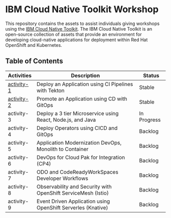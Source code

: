 # IBM Cloud Native Toolkit Workshop

This repository contains the assets to assist individuals giving workshops using the [IBM Cloud Native Toolkit](https://cloudnativetoolkit.dev/). The IBM Cloud Native Toolkit is an open-source collection of assets that provide an environment for developing cloud-native applications for deployment within Red Hat OpenShift and Kubernetes.

## Table of Contents

| Activities                   | Description                                                    | Status        |
| ---------------------------- | -------------------------------------------------------------- | ------------- |
| [activity-1](./activity-1/)  | Deploy an Application using CI Pipelines with Tekton           | Stable        |
| [activity-2](./activity-2/)  | Promote an Application using CD with GitOps                    | Stable        |
| activity-3                   | Deploy a 3 tier Microservice using React, Node.js, and Java    | In Progress   |
| activity-4                   | Deploy Operators using CICD and GitOps                         | Backlog       |
| activity-5                   | Application Modernization DevOps, Monolith to Container        | Backlog       |
| activity-6                   | DevOps for Cloud Pak for Integration (CP4)                     | Backlog       |
| activity-7                   | ODO and CodeReadyWorkSpaces Developer Workflows                | Backlog       |
| activity-8                   | Observability and Security with OpenShift ServiceMesh (Istio)  | Backlog       |
| activity-9                   | Event Driven Application using OpenShift Serverles (Knative)   | Backlog       |
